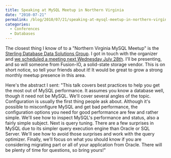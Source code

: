 ```yaml
---
title: Speaking at MySQL Meetup in Northern Virginia
date: "2010-07-21"
permalink: /blog/2010/07/21/speaking-at-mysql-meetup-in-northern-virginia/
categories:
  - Conferences
  - Databases
---
```

The closest thing I know of to a "Northern Virginia MySQL Meetup" is the [Sterling Database Data Solutions Group][1]. I got in touch with the organizer and [we scheduled a meeting next Wednesday July 28th][2]. I'll be presenting, and so will someone from Fusion-IO, a solid-state storage vendor. This is on short notice, so tell your friends about it! It would be great to grow a strong monthly meetup presence in this area.

Here's the abstract I sent: "This talk covers best practices to help you get the most out of MySQL performance. It assumes you know a database well, though it need not be MySQL. We'll cover several angles of the topic. Configuration is usually the first thing people ask about. Although it's possible to misconfigure MySQL and get bad performance, the configuration options you need for good performance are few and rather simple. We'll see how to inspect MySQL's performance and status, also a fairly simple subject. Next is query tuning. There are a few surprises in MySQL due to its simpler query execution engine than Oracle or SQL Server. We'll see how to avoid those surprises and work with the query optimizer. Finally, we'll focus on what you should know if you are considering migrating part or all of your application from Oracle. There will be plenty of time for questions, so bring yours!"

 [1]: http://www.meetup.com/The-Sterling-dbuser-Meetup-Group/
 [2]: http://www.meetup.com/The-Sterling-dbuser-Meetup-Group/calendar/13862820/
